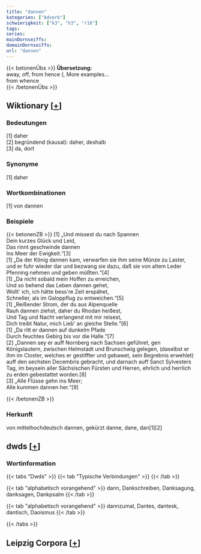 ```yaml
---
title: "dannen"
kategorien: ["Adverb"]
schwierigkeit: ["k3", "h3", "r16"]
tags:
series:
mainDornseiffs:
domainDornseiffs:
url: "dannen"
---
```


{{< betonenÜbs >}}
**Übersetzung:**  
away, off, from hence (, More examples...  
from whence  
{{< /betonenÜbs >}}

## Wiktionary [[+](https://de.wiktionary.org/wiki/dannen)]

### Bedeutungen
[1] daher  
[2] begründend (kausal): daher, deshalb  
[3] da, dort  

### Synonyme
[1] daher  

### Wortkombinationen
[1] von dannen  

### Beispiele
{{< betonenZB >}}
[1] „Und missest du nach Spannen  
Dein kurzes Glück und Leid,  
Das rinnt geschwinde dannen  
Ins Meer der Ewigkeit.“[3]  
[1] „Da der König dannen kam, verwarfen sie ihm seine Münze zu Laster, und er fuhr wieder dar und bezwang sie dazu, daß sie von altem Leder Pfenning nehmen und geben müßten.“[4]  
[1] „Da nicht sobald mein Hoffen zu erreichen,  
Und so behend das Leben dannen gehet,  
Wollt' ich, ich hätte bess're Zeit erspähet,  
Schneller, als im Galoppflug zu entweichen.“[5]  
[1] „Reißender Strom, der du aus Alpenquelle  
Rauh dannen ziehst, daher du Rhodan heißest,  
Und Tag und Nacht verlangend mit mir reisest,  
Dich treibt Natur, mich Lieb' an gleiche Stelle.“[6]  
[1] „Da ritt er dannen auf dunkelm Pfade  
Durch feuchtes Gebirg bis vor die Halle.“[7]  
[2] „Dannen sey er auff Nornberg nach Sachsen geführet, gen Königslautern, zwischen Helmstadt und Brunschwig gelegen, (daselbst er ihm im Closter, welches er gestiffter und gebawet, sein Begrebnis erwehlet) auff den sechsten Decembris gebracht, und darnach auff Sanct Sylvesters Tag, im beysein aller Sächsischen Fürsten und Herren, ehrlich und herrlich zu erden gebestattet worden.[8]  
[3] „Alle Flüsse gehn ins Meer;  
Alle kummen dannen her.“[9]  

{{< /betonenZB >}}
### Herkunft
von mittelhochdeutsch dannen, gekürzt danne, dane, dan[1][2]  



## dwds [[+](https://www.dwds.de/wb/dannen)]

### Wortinformation
{{< tabs "Dwds" >}}
{{< tab "Typische Verbindungen" >}}
{{< /tab >}}

{{< tab "alphabetisch vorangehend" >}}
dann, Dankschreiben, Danksagung, danksagen, Dankpsalm
{{< /tab >}}

{{< tab "alphabetisch vorangehend" >}}
dannzumal, Dantes, dantesk, dantisch, Daoismus
{{< /tab >}}

{{< /tabs >}}

## Leipzig Corpora [[+](https://corpora.uni-leipzig.de/en/res?word=dannen&corpusId=deu_newscrawl-public_2018)]

